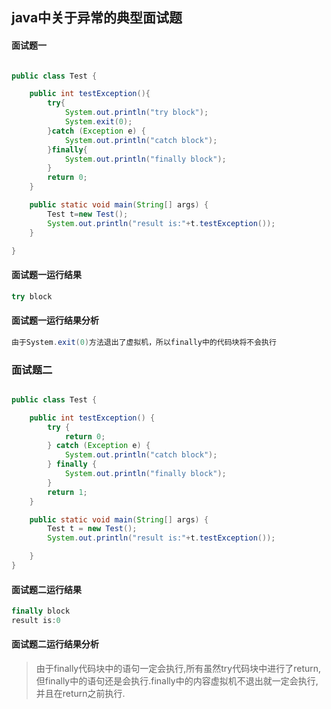 ## java中关于异常的典型面试题

#### 面试题一

```java

public class Test {

    public int testException(){
        try{
            System.out.println("try block");
            System.exit(0);
        }catch (Exception e) {
            System.out.println("catch block");
        }finally{
            System.out.println("finally block");
        }
        return 0;
    }

    public static void main(String[] args) {
        Test t=new Test();
        System.out.println("result is:"+t.testException());
    }

}

```

#### 面试题一运行结果
```java
try block
```

#### 面试题一运行结果分析
```java
由于System.exit(0)方法退出了虚拟机，所以finally中的代码块将不会执行
```


### 面试题二

```java

public class Test {

    public int testException() {
        try {
            return 0;
        } catch (Exception e) {
            System.out.println("catch block");
        } finally {
            System.out.println("finally block");
        }
        return 1;
    }

    public static void main(String[] args) {
        Test t = new Test();
        System.out.println("result is:"+t.testException());

    }
}

```

#### 面试题二运行结果
```java
finally block
result is:0
```

#### 面试题二运行结果分析
> 由于finally代码块中的语句一定会执行,所有虽然try代码块中进行了return,但finally中的语句还是会执行.finally中的内容虚拟机不退出就一定会执行,并且在return之前执行.

